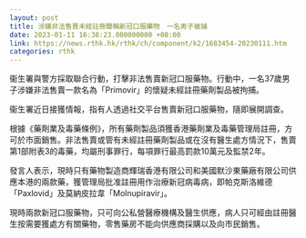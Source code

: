 ```yaml
---
layout: post
title: 涉嫌非法售賣未經註冊聲稱新冠口服藥物　一名男子被捕
date: 2023-01-11 16:38:23.000000000 +08:00
link: https://news.rthk.hk/rthk/ch/component/k2/1683454-20230111.htm
categories: rthk
---
```


衞生署與警方採取聯合行動，打擊非法售賣新冠口服藥物。行動中，一名37歲男子涉嫌非法售賣一款名為「Primovir」的懷疑未經註冊藥劑製品被拘捕。

衞生署近日接獲情報，指有人透過社交平台售賣新冠口服藥物，隨即展開調查。

根據《藥劑業及毒藥條例》，所有藥劑製品須獲香港藥劑業及毒藥管理局註冊，方可於市面銷售。非法售賣或管有未經註冊藥劑製品或在沒有醫生處方情況下，售賣第1部附表3的毒藥，均屬刑事罪行，每項罪行最高罰款10萬元及監禁2年。

發言人表示，現時只有藥物製造商輝瑞香港有限公司和美國默沙東藥廠有限公司供應本港的兩款藥，獲管理局批准註冊用作治療新冠病毒病，即帕克斯洛維德「Paxlovid」及莫納皮拉韋「Molnupiravir」。

現時兩款新冠口服藥物，只可向公私營醫療機構及醫生供應，病人只可經由註冊醫生按需要獲處方有關藥物，零售藥房不能向供應商採購以及向市民銷售。
